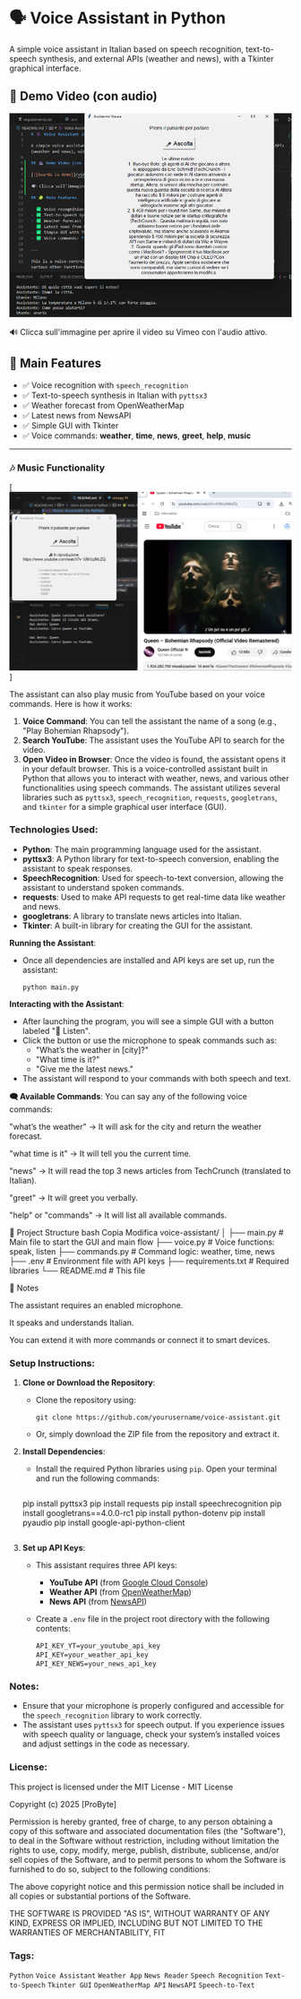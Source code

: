# 🗣️ Voice Assistant in Python

A simple voice assistant in Italian based on speech recognition, text-to-speech synthesis, and external APIs (weather and news), with a Tkinter graphical interface.

## 🎥 Demo Video (con audio)

[![Guarda la demo su Vimeo](images/voice-thumbnail.png)](https://vimeo.com/1082139013/e7f5d5412c?ts=0&share=copy)

🔊 Clicca sull'immagine per aprire il video su Vimeo con l'audio attivo.

## 🧩 Main Features

- ✅ Voice recognition with `speech_recognition`
- ✅ Text-to-speech synthesis in Italian with `pyttsx3`
- ✅ Weather forecast from OpenWeatherMap
- ✅ Latest news from NewsAPI
- ✅ Simple GUI with Tkinter
- ✅ Voice commands: **weather**, **time**, **news**, **greet**, **help**, **music**
---

### 🎶 Music Functionality

[![Music YT](images/music.png)]


The assistant can also play music from YouTube based on your voice commands. Here is how it works:

1. **Voice Command**: You can tell the assistant the name of a song (e.g., "Play Bohemian Rhapsody").
2. **Search YouTube**: The assistant uses the YouTube API to search for the video.
3. **Open Video in Browser**: Once the video is found, the assistant opens it in your default browser.
This is a voice-controlled assistant built in Python that allows you to interact with weather, news, and various other functionalities using speech commands. The assistant utilizes several libraries such as `pyttsx3`, `speech_recognition`, `requests`, `googletrans`, and `tkinter` for a simple graphical user interface (GUI).
  
### Technologies Used:
- **Python**: The main programming language used for the assistant.
- **pyttsx3**: A Python library for text-to-speech conversion, enabling the assistant to speak responses.
- **SpeechRecognition**: Used for speech-to-text conversion, allowing the assistant to understand spoken commands.
- **requests**: Used to make API requests to get real-time data like weather and news.
- **googletrans**: A library to translate news articles into Italian.
- **Tkinter**: A built-in library for creating the GUI for the assistant.


 **Running the Assistant**:
   - Once all dependencies are installed and API keys are set up, run the assistant:
     ```
     python main.py
     ```

 **Interacting with the Assistant**:
   - After launching the program, you will see a simple GUI with a button labeled "🎤 Listen".
   - Click the button or use the microphone to speak commands such as:
     - "What’s the weather in [city]?"
     - "What time is it?"
     - "Give me the latest news."
   - The assistant will respond to your commands with both speech and text.

  **🗨️ Available Commands**:
You can say any of the following voice commands:

"what’s the weather" → It will ask for the city and return the weather forecast.

"what time is it" → It will tell you the current time.

"news" → It will read the top 3 news articles from TechCrunch (translated to Italian).

"greet" → It will greet you verbally.

"help" or "commands" → It will list all available commands.

📁 Project Structure
bash
Copia
Modifica
voice-assistant/
│
├── main.py            # Main file to start the GUI and main flow
├── voice.py           # Voice functions: speak, listen
├── commands.py        # Command logic: weather, time, news
├── .env               # Environment file with API keys
├── requirements.txt   # Required libraries
└── README.md          # This file

📌 Notes

The assistant requires an enabled microphone.

It speaks and understands Italian.

You can extend it with more commands or connect it to smart devices.

### Setup Instructions:

1. **Clone or Download the Repository**:
   - Clone the repository using: 
     ```
     git clone https://github.com/yourusername/voice-assistant.git
     ```
   - Or, simply download the ZIP file from the repository and extract it.

2. **Install Dependencies**:
   - Install the required Python libraries using `pip`. Open your terminal and run the following commands:
     ```
    pip install pyttsx3
    pip install requests
    pip install speechrecognition
    pip install googletrans==4.0.0-rc1
    pip install python-dotenv
    pip install pyaudio
    pip install google-api-python-client

     ```

3. **Set up API Keys**:
   - This assistant requires three API keys:
     - **YouTube API** (from [Google Cloud Console](https://console.developers.google.com/))
     - **Weather API** (from [OpenWeatherMap](https://openweathermap.org/api))
     - **News API** (from [NewsAPI](https://newsapi.org/))

   - Create a `.env` file in the project root directory with the following contents:
     ```
     API_KEY_YT=your_youtube_api_key
     API_KEY=your_weather_api_key
     API_KEY_NEWS=your_news_api_key
     ```


### Notes:
- Ensure that your microphone is properly configured and accessible for the `speech_recognition` library to work correctly.
- The assistant uses `pyttsx3` for speech output. If you experience issues with speech quality or language, check your system’s installed voices and adjust settings in the code as necessary.

### License:
This project is licensed under the MIT License - MIT License

Copyright (c) 2025 [ProByte]

Permission is hereby granted, free of charge, to any person obtaining a copy
of this software and associated documentation files (the "Software"), to deal
in the Software without restriction, including without limitation the rights
to use, copy, modify, merge, publish, distribute, sublicense, and/or sell
copies of the Software, and to permit persons to whom the Software is
furnished to do so, subject to the following conditions:

The above copyright notice and this permission notice shall be included in all
copies or substantial portions of the Software.

THE SOFTWARE IS PROVIDED "AS IS", WITHOUT WARRANTY OF ANY KIND, EXPRESS OR
IMPLIED, INCLUDING BUT NOT LIMITED TO THE WARRANTIES OF MERCHANTABILITY,
FIT


### Tags:
`Python` `Voice Assistant` `Weather App` `News Reader` `Speech Recognition` `Text-to-Speech` `Tkinter GUI` `OpenWeatherMap API` `NewsAPI` `Speech-to-Text`

